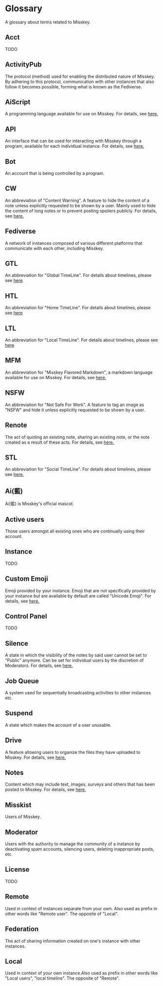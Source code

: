 # Glossary
A glossary about terms related to Misskey.

## Acct
TODO

## ActivityPub
The protocol (method) used for enabling the distributed nature of Misskey. By adhering to this protocol, communication with other instances that also follow it becomes possible, forming what is known as the Fediverse.

## AiScript
A programming language available for use on Misskey. For details, see [here.](../advanced/aiscript)

## API
An interface that can be used for interacting with Misskey through a program, available for each individiual instance. For details, see [here.](../docs/api)

## Bot
An account that is being controlled by a program.

## CW
An abbreviation of "Content Warning". A feature to hide the content of a note unless explicitly requested to be shown by a user. Mainly used to hide the content of long notes or to prevent posting spoilers publicly. For details, see [here.](../docs/features/note.html#cw)

## Fediverse
A network of instances composed of various different platforms that communicate with each other, including Misskey.

## GTL
An abbreviation for "Global TimeLine". For details about timelines, please see [here](../features/timeline).

## HTL
An abbreviation for "Home TimeLine". For details about timelines, please see [here](../features/timeline)

## LTL
An abbreviation for "Local TimeLine". For details about timelines, please see [here](../features/timeline)

## MFM
An abbreviation for "Misskey Flavored Markdown", a markdown language available for use on Misskey. For details, see [here.](../features/mfm)

## NSFW
An abbreviation for "Not Safe For Work". A feature to tag an image as "NSFW" and hide it unless explicitly requested to be shown by a user.

## Renote
The act of quoting an existing note, sharing an existing note, or the note created as a result of these acts. For details, see [here.](../docs/features/note.html#renote)

## STL
An abbreviation for "Social TimeLine". For details about timelines, please see [here.](../features/timeline)

## Ai(藍)
Ai(藍) is Misskey's official mascot.

## Active users
Those users amongst all existing ones who are continually using their account.

## Instance
TODO

## Custom Emoji
Emoji provided by your instance. Emoji that are not specifically provided by your instance but are available by default are called "Unicode Emoji". For details, see [here.](../docs/features/custom-emoji)

## Control Panel
TODO

## Silence
A state in which the visibility of the notes by said user cannot be set to "Public" anymore. Can be set for individual users by the discretion of Moderators. For details, see [here.](../features/silence)

## Job Queue
A system used for sequentially broadcasting activities to other instances etc.

## Suspend
A state which makes the account of a user unusable.

## Drive
A feature allowing users to organize the files they have uploaded to Misskey. For details, see [here.](../features/drive)

## Notes
Content which may include text, images, surveys and others that has been posted to Misskey. For details, see [here.](../docs/features/note)

## Misskist
Users of Misskey.

## Moderator
Users with the authority to manage the community of a instance by deactivating spam accounts, silencing users, deleting inappropriate posts, etc.

## License
TODO

## Remote
Used in context of instances separate from your own. Also used as prefix in other words like "Remote user". The opposite of "Local".

## Federation
The act of sharing information created on one's instance with other instances.

## Local
Used in context of your own instance.Also used as prefix in other words like "Local users", "local timeline". The opposite of "Remote".
